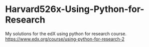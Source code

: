 # Harvard526x-Using-Python-for-Research
My solutions for the edX using python for research course. https://www.edx.org/course/using-python-for-research-2
